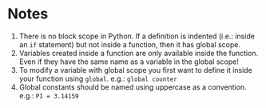 # Notes
1. There is no block scope in Python. If a definition is indented (i.e.: inside an `if` statement) but not inside a function, then it has global scope.
2. Variables created inside a function are only available inside the function. Even if they have the same name as a variable in the global scope!
3. To modify a variable with global scope you first want to define it inside your function using `global`. e.g.: `global counter`
4. Global constants should be named using uppercase as a convention. e.g.: `PI = 3.14159`
